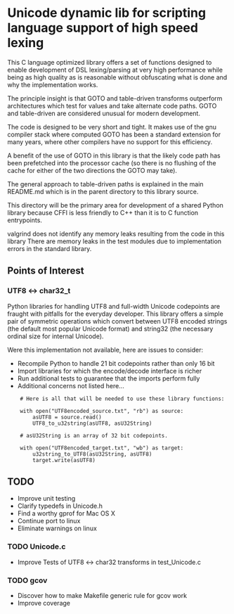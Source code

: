 # Unicode dynamic lib for scripting language support of high speed lexing
This C language optimized library offers
a set of functions designed to enable
development of DSL lexing/parsing
at very high performance while being
as high quality as is reasonable without
obfuscating what is done and
why the implementation works.

The principle insight is that
GOTO and table-driven transforms
outperform architectures which
test for values and take alternate code paths.
GOTO and table-driven are considered unusual
for modern development.

The code is designed to be very short and tight.
It makes use of the gnu compiler stack where
computed GOTO has been a standard extension for many years,
where other compilers have no support for this efficiency.

A benefit of the use of GOTO in this library
is that the likely code path has been
prefetched into the processor cache
(so there is no flushing of the cache for
either of the two directions the GOTO may take).

The general approach to table-driven paths
is explained in the main README.md
which is in the parent directory to this library source.

This directory will be the primary area
for development of a shared Python library
because CFFI is less friendly to C++
than it is to C function entrypoints.

valgrind does not identify any memory leaks
resulting from the code in this library
There are memory leaks in the test modules
due to implementation errors in the standard library.

## Points of Interest

### UTF8 <-> char32_t
Python libraries for handling UTF8 and full-width Unicode codepoints
are fraught with pitfalls for the everyday developer.
This library offers a simple pair of symmetric operations which convert
between UTF8 encoded strings (the default most popular Unicode format)
and string32 (the necessary ordinal size for internal Unicode).

Were this implementation not available, here are issues to consider:
* Recompile Python to handle 21 bit codepoints rather than only 16 bit
* Import libraries for which the encode/decode interface is richer
* Run additional tests to guarantee that the imports perform fully
* Additional concerns not listed here...

```
    # Here is all that will be needed to use these library functions:
    
    with open("UTF8encoded_source.txt", "rb") as source:
        asUTF8 = source.read()
        UTF8_to_u32string(asUTF8, asU32String)

    # asU32String is an array of 32 bit codepoints.
    
    with open("UTF8encoded_target.txt", "wb") as target:
        u32string_to_UTF8(asU32String, asUTF8)
        target.write(asUTF8)
```

## TODO
* Improve unit testing
* Clarify typedefs in Unicode.h
* Find a worthy gprof for Mac OS X
* Continue port to linux
* Eliminate warnings on linux

### TODO Unicode.c
* Improve Tests of UTF8 <-> char32 transforms in test_Unicode.c

### TODO gcov
* Discover how to make Makefile generic rule for gcov work
* Improve coverage
